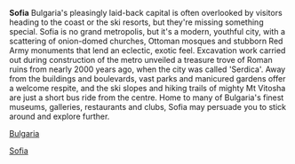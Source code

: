 
**Sofia**
Bulgaria's pleasingly laid-back capital is often overlooked by visitors heading to the coast or the ski resorts, but they're missing something special. Sofia is no grand metropolis, but it's a modern, youthful city, with a scattering of onion-domed churches, Ottoman mosques and stubborn Red Army monuments that lend an eclectic, exotic feel. Excavation work carried out during construction of the metro unveiled a treasure trove of Roman ruins from nearly 2000 years ago, when the city was called 'Serdica'. Away from the buildings and boulevards, vast parks and manicured gardens offer a welcome respite, and the ski slopes and hiking trails of mighty Mt Vitosha are just a short bus ride from the centre. Home to many of Bulgaria's finest museums, galleries, restaurants and clubs, Sofia may persuade you to stick around and explore further.

[Bulgaria](https://www.britannica.com/place/Bulgaria)

[Sofia](https://www.lonelyplanet.com/bulgaria/sofia)


